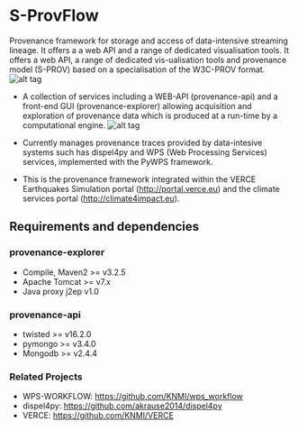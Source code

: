 # S-ProvFlow

Provenance framework for storage and access of data-intensive streaming lineage. It offers a a web API and a range of dedicated visualisation tools. It offers a web API, a range of dedicated vis-ualisation tools and provenance model (S-PROV) based on a specialisation of the W3C-PROV format. 
![alt tag](https://raw.githubusercontent.com/aspinuso/s-provenance/master/resources/template.png)

- A collection of services including a WEB-API (provenance-api) and a front-end GUI (provenance-explorer) allowing acquisition and exploration of provenance data which is produced at a run-time by a computational engine.
![alt tag](https://raw.githubusercontent.com/aspinuso/s-provenance/master/resources/totalv.png)

- Currently manages provenance traces provided by data-intesive systems such has dispel4py and WPS (Web Processing Services) services, implemented with the PyWPS framework. 

- This is the provenance framework integrated within the VERCE Earthquakes Simulation portal (http://portal.verce.eu) and the climate services portal (http://climate4impact.eu).

## Requirements and dependencies

### provenance-explorer
- Compile, Maven2 >= v3.2.5
- Apache Tomcat >= v7.x
- Java proxy j2ep v1.0
 
### provenance-api
- twisted >= v16.2.0
- pymongo >= v3.4.0
- Mongodb >= v2.4.4

### Related Projects

- WPS-WORKFLOW: https://github.com/KNMI/wps_workflow
- dispel4py: https://github.com/akrause2014/dispel4py
- VERCE: https://github.com/KNMI/VERCE
